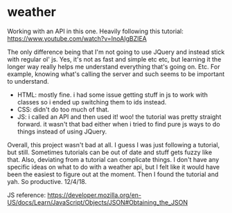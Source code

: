 # weather

Working with an API in this one. Heavily following this tutorial: https://www.youtube.com/watch?v=InoAIgBZIEA

The only difference being that I'm not going to use JQuery and instead stick with regular ol' js. Yes, it's not as fast and simple etc etc, but learning it the longer way really helps me understand everything that's going on. Etc. For example, knowing what's calling the server and such seems to be important to understand.

- HTML: mostly fine. i had some issue getting stuff in js to work with classes so i ended up switching them to ids instead.
- CSS: didn't do too much of that.
- JS: i called an API and then used it! woo! the tutorial was pretty straight forward. it wasn't that bad either when i tried to find pure js ways to do things instead of using JQuery.

Overall, this project wasn't bad at all. I guess I was just following a tutorial, but still. Sometimes tutorials can be out of date and stuff gets fuzzy like that. Also, deviating from a tutorial can complicate things. I don't have any specific ideas on what to do with a weather api, but I felt like it would have been the easiest to figure out at the moment. Then I found the tutorial and yah. So productive. 12/4/18. 

JS reference: https://developer.mozilla.org/en-US/docs/Learn/JavaScript/Objects/JSON#Obtaining_the_JSON